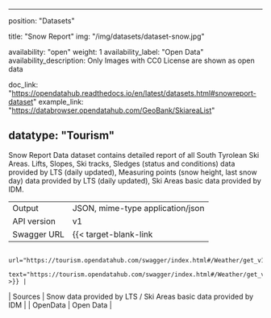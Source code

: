 

---
position: "Datasets"

title: "Snow Report"
img: "/img/datasets/dataset-snow.jpg"

availability: "open"
weight: 1
availability_label: "Open Data"
availability_description: Only Images with CC0 License are shown as open data

doc_link: "https://opendatahub.readthedocs.io/en/latest/datasets.html#snowreport-dataset"
example_link: "https://databrowser.opendatahub.com/GeoBank/SkiareaList"

datatype: "Tourism"
---

Snow Report Data dataset contains detailed report of all South Tyrolean Ski Areas. Lifts, Slopes, Ski tracks, Sledges (status and conditions) data provided by LTS (daily updated), Measuring points (snow height, last snow day) data provided by LTS (daily updated), Ski Areas basic data provided by IDM.

|             |                                                                                         |
| :---------- | --------------------------------------------------------------------------------------- |
| Output      | JSON, mime-type application/json                                                        |
| API version | v1                                                                                      |
| Swagger URL | {{< target-blank-link
                        url="https://tourism.opendatahub.com/swagger/index.html#/Weather/get_v1_Weather_SnowReport"
                        text="https://tourism.opendatahub.com/swagger/index.html#/Weather/get_v1_Weather_SnowReport" >}} |
| Sources     | Snow data provided by LTS / Ski Areas basic data provided by IDM                        |
| OpenData    | Open Data                        |

